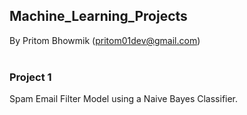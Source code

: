 <h2>Machine_Learning_Projects</h2>

By Pritom Bhowmik (pritom01dev@gmail.com)          
<br>


<h3> Project 1 </h3>

Spam Email Filter Model using a Naive Bayes Classifier.              




